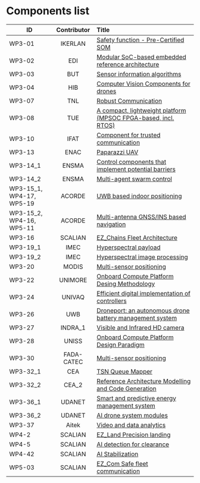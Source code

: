 
# Components list

|   ID   | Contributor | Title |
| ------ |:-----------:| :-----|
| WP3-01 | IKERLAN | [Safety function - Pre-Certified SOM](components/misc/IKERLAN.md) |
| WP3-02 | EDI | [Modular SoC-based embedded reference architecture](components/Socs_and_FPGAs/EDI_SoC.md) |
| WP3-03 | BUT | [Sensor information algorithms](components/computer_vision_and_image_processing/BUT.md) |
| WP3-04 | HIB | [Computer Vision Components for drones](components/computer_vision_and_image_processing/HIB.md) |
| WP3-07 | TNL | [Robust Communication](components/secure_communications/TNL.md) |
| WP3-08 | TUE | [A compact, lightweight platform (MPSOC FPGA-based, incl. RTOS)](components/Socs_and_FPGAs/TUE.md) |
| WP3-10 | IFAT | [Component for trusted communication](components/secure_communications/IFAT.md) |
| WP3-13 | ENAC | [Paparazzi UAV](components/Complete_UAS/ENAC_paparazzi.md) |
| WP3-14_1 | ENSMA | [Control components that implement potential barriers](components/misc/ENSMA_1.md) |
| WP3-14_2 | ENSMA | [Multi-agent swarm control](components/misc/ENSMA_2.md) |
| WP3-15_1, WP4-17, WP5-19 | ACORDE | [UWB based indoor positioning](components/positioning/ACORDE_1.md) |
| WP3-15_2, WP4-16, WP5-11 | ACORDE | [Multi-antenna GNSS/INS based navigation](components/positioning/ACORDE_2.md) |
| WP3-16 | SCALIAN | [EZ_Chains Fleet Architecture](components/Complete_UAS/SCALIAN-ez_chains.md) |
| WP3-19_1 | IMEC | [Hyperspectral payload](components/computer_vision_and_image_processing/IMEC_1.md) |
| WP3-19_2 | IMEC | [Hyperspectral image processing](components/computer_vision_and_image_processing/IMEC_2.md) |
| WP3-20 | MODIS | [Multi-sensor positioning](components/positioning/MODIS.md) |
| WP3-22 | UNIMORE | [Onboard Compute Platform Desing Methodology](components/Socs_and_FPGAs/UNIMORE.md) |
| WP3-24 | UNIVAQ | [Efficient digital implementation of controllers](components/Socs_and_FPGAs/UNIVAQ.md) |
| WP3-26 | UWB | [Droneport: an autonomous drone battery management system](components/misc/UWB.md) |
| WP3-27 | INDRA_1 | [Visible and Infrared HD camera](components/computer_vision_and_image_processing/INDRA_1.md) |
| WP3-28 | UNISS | [Onboard Compute Platform Design Paradigm](components/Socs_and_FPGAs/UNISS.md) |
| WP3-30 | FADA-CATEC | [Multi-sensor positioning](components/positioning/FADA-CATEC.md) |
| WP3-32_1 | CEA | [TSN Queue Mapper](components/secure_communications/CEA.md) |
| WP3-32_2 | CEA_2 | [Reference Architecture Modelling and Code Generation](components/misc/CEA_2.md) |
| WP3-36_1 | UDANET | [Smart and predictive energy management system](components/misc/UDANET_1.md) |
| WP3-36_2 | UDANET | [AI drone system modules](components/misc/UDANET_2.md) |
| WP3-37 | Aitek | [Video and data analytics](components/misc/Aitek.md) |
| WP4-2 | SCALIAN | [EZ_Land Precision landing](components/positioning/SCALIAN-ez_land.md) |
| WP4-5 | SCALIAN | [AI detection for clearance](components/computer_vision_and_image_processing/SCALIAN-clearance.md) |
| WP4-42 | SCALIAN | [AI Stabilization](components/misc/SCALIAN-ai_stabilization.md) |
| WP5-03 | SCALIAN | [EZ_Com Safe fleet communication](components/secure_communications/SCALIAN-safe_fleet_comm.md) |

